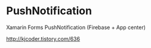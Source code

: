 # PushNotification
Xamarin Forms PushNotification (Firebase + App center) 

http://kjcoder.tistory.com/636
